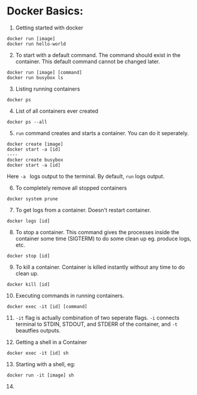 # Docker Basics:
1. Getting started with docker
```
docker run [image]
docker run hello-world
```
2. To start with a default command. The command should exist in the container. This default command cannot be changed later.
```
docker run [image] [command]
docker run busybox ls
```
3. Listing running containers
```
docker ps
```
4. List of all containers ever created
```
docker ps --all
```
5. ```run``` command creates and starts a container. You can do it seperately.
```
docker create [image] 
docker start -a [id] 
----  
docker create busybox
docker start -a [id]

````
  Here ```-a ```  logs output to the terminal. By default, ```run``` logs output.  
  
6. To completely remove all stopped containers
```
docker system prune
```
7. To get logs from a container. Doesn't restart container.
```
docker logs [id]
```
8. To stop a container. This command gives the processes inside the container some time (SIGTERM) to do some clean up eg. produce logs, etc.
```
docker stop [id]
```
9. To kill a container. Container is killed instantly without any time to do clean up.
```
docker kill [id]
```
10. Executing commands in running containers.
```
docker exec -it [id] [command]
```
11.  ```-it``` flag is actually combination of two seperate flags. ```-i``` connects terminal to STDIN, STDOUT, and STDERR of the container, and ```-t``` beautfies outputs.  
  
12. Getting a shell in a Container
```
docker exec -it [id] sh
```
13. Starting with a shell, eg:
```
docker run -it [image] sh
```
14. 



